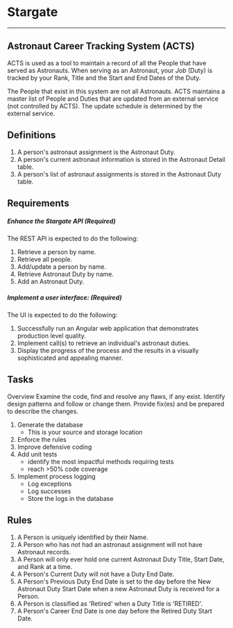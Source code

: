 ﻿<!--v003-->
# Stargate

***

## Astronaut Career Tracking System (ACTS)

ACTS is used as a tool to maintain a record of all the People that have served as Astronauts. When serving as an Astronaut, your *Job* (Duty) is tracked by your Rank, Title and the Start and End Dates of the Duty.

The People that exist in this system are not all Astronauts. ACTS maintains a master list of People and Duties that are updated from an external service (not controlled by ACTS). The update schedule is determined by the external service.

## Definitions

1. A person's astronaut assignment is the Astronaut Duty.
2. A person's current astronaut information is stored in the Astronaut Detail table.
3. A person's list of astronaut assignments is stored in the Astronaut Duty table.

## Requirements

##### Enhance the Stargate API (Required)

The REST API is expected to do the following:

1. Retrieve a person by name.
2. Retrieve all people.
3. Add/update a person by name.
4. Retrieve Astronaut Duty by name.
5. Add an Astronaut Duty.

##### Implement a user interface: (Required)

The UI is expected to do the following:

1. Successfully run an Angular web application that demonstrates production level quality.
2. Implement call(s) to retrieve an individual's astronaut duties.
3. Display the progress of the process and the results in a visually sophisticated and appealing manner.

## Tasks

Overview
Examine the code, find and resolve any flaws, if any exist. Identify design patterns and follow or change them. Provide fix(es) and be prepared to describe the changes.

1. Generate the database
   * This is your source and storage location
2. Enforce the rules
3. Improve defensive coding
4. Add unit tests
   * identify the most impactful methods requiring tests
   * reach >50% code coverage
5. Implement process logging
   * Log exceptions
   * Log successes
   * Store the logs in the database

## Rules

1. A Person is uniquely identified by their Name.
2. A Person who has not had an astronaut assignment will not have Astronaut records.
3. A Person will only ever hold one current Astronaut Duty Title, Start Date, and Rank at a time.
4. A Person's Current Duty will not have a Duty End Date.
5. A Person's Previous Duty End Date is set to the day before the New Astronaut Duty Start Date when a new Astronaut Duty is received for a Person.
6. A Person is classified as 'Retired' when a Duty Title is 'RETIRED'.
7. A Person's Career End Date is one day before the Retired Duty Start Date.